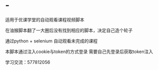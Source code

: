 # -
适用于优课学堂的自动观看课程视频脚本

在油猴脚本翻了一大圈后没有找到相应的脚本，决定自己造个轮子

通过python + selenium 自动观看未完成的课程

本脚本通过注入cookie与token的方式登录 需要自己先登录后获取token注入

学习交流：577812056


